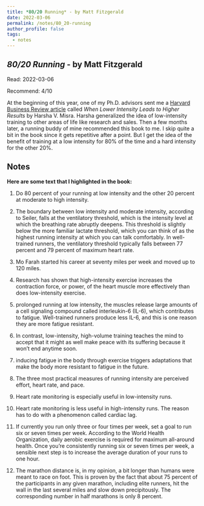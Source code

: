 ```yaml
---
title: *80/20 Running* - by Matt Fitzgerald
date: 2022-03-06
permalink: /notes/80_20-running
author_profile: false
tags:
  - notes
---
```


## *80/20 Running* - by Matt Fitzgerald

Read: 2022-03-06

Recommend: 4/10

At the beginning of this year, one of my Ph.D. advisors sent me a [Harvard Business Review article](https://hbr.org/2022/01/when-lower-intensity-leads-to-higher-results) called *When Lower Intensity Leads to Higher Results* by Harsha V. Misra. Harsha generalized the idea of low-intensity training to other areas of life like research and sales. Then a few months later, a running buddy of mine recommended this book to me. I skip quite a bit in the book since it gets repetitive after a point. But I get the idea of the benefit of training at a low intensity for 80% of the time and a hard intensity for the other 20%.

## Notes

**Here are some text that I highlighted in the book:**

1. Do 80 percent of your running at low intensity and the other 20 percent at moderate to high intensity.

1. The boundary between low intensity and moderate intensity, according to Seiler, falls at the ventilatory threshold, which is the intensity level at which the breathing rate abruptly deepens. This threshold is slightly below the more familiar lactate threshold, which you can think of as the highest running intensity at which you can talk comfortably. In well-trained runners, the ventilatory threshold typically falls between 77 percent and 79 percent of maximum heart rate.

1. Mo Farah started his career at seventy miles per week and moved up to 120 miles.

1. Research has shown that high-intensity exercise increases the contraction force, or power, of the heart muscle more effectively than does low-intensity exercise.

1. prolonged running at low intensity, the muscles release large amounts of a cell signaling compound called interleukin-6 (IL-6), which contributes to fatigue. Well-trained runners produce less IL-6, and this is one reason they are more fatigue resistant.

1. In contrast, low-intensity, high-volume training teaches the mind to accept that it might as well make peace with its suffering because it won’t end anytime soon.

1. inducing fatigue in the body through exercise triggers adaptations that make the body more resistant to fatigue in the future.

1. The three most practical measures of running intensity are perceived effort, heart rate, and pace.

1. Heart rate monitoring is especially useful in low-intensity runs.

1. Heart rate monitoring is less useful in high-intensity runs. The reason has to do with a phenomenon called cardiac lag.

1. If currently you run only three or four times per week, set a goal to run six or seven times per week. According to the World Health Organization, daily aerobic exercise is required for maximum all-around health. Once you’re consistently running six or seven times per week, a sensible next step is to increase the average duration of your runs to one hour.

1. The marathon distance is, in my opinion, a bit longer than humans were meant to race on foot. This is proven by the fact that about 75 percent of the participants in any given marathon, including elite runners, hit the wall in the last several miles and slow down precipitously. The corresponding number in half marathons is only 8 percent.


